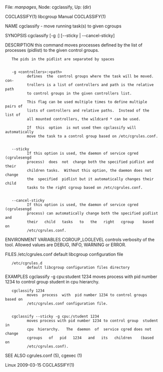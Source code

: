 File: *manpages*,  Node: cgclassify,  Up: (dir)


CGCLASSIFY(1)                  libcgroup Manual                  CGCLASSIFY(1)



NAME
       cgclassify - move running task(s) to given cgroups


SYNOPSIS
       cgclassify   [-g  <controllers>:<path>]  [--sticky  |  --cancel-sticky]
       <pidlist>


DESCRIPTION
       this command moves processes defined by the list of processes (pidlist)
       to the given control groups.

       The pids in the pidlist are separated by spaces


       -g <controllers>:<path>
              defines  the  control groups where the task will be moved.  con‐
              trollers is a list of controllers and path is the relative  path
              to control groups in the given controllers list.

              This flag can be used multiple times to define multiple pairs of
              lists of controllers and relative paths.  Instead of the list of
              all mounted controllers, the wildcard * can be used.

              If  this  option  is not used then cgclassify will automatically
              move the task to a control group based on /etc/cgrules.conf.


       --sticky
              If this option is used, the daemon of service cgred (cgrulesengd
              process)  does  not  change both the specified pidlist and their
              children tasks.  Without this option, the daemon does not change
              the  specified  pidlist but it automatically changes their child
              tasks to the right cgroup based on /etc/cgrules.conf.


       --cancel-sticky
              If this option is used, the daemon of service cgred (cgrulesengd
              process) can automatically change both the specified pidlist and
              their   child   tasks   to   the   right   cgroup    based    on
              /etc/cgrules.conf.


ENVIRONMENT VARIABLES
       CGROUP_LOGLEVEL
              controls  verbosity of the tool. Allowed values are DEBUG, INFO,
              WARNING or ERROR.


FILES
       /etc/cgrules.conf
              default libcgroup configuration file

       /etc/cgrules.d
              default libcgroup configuration files directory


EXAMPLES
       cgclassify -g cpu:student 1234
              moves process with pid number 1234 to control group  student  in
              cpu hierarchy.


       cgclassify 1234
              moves  process  with  pid number 1234 to control groups based on
              /etc/cgrules.conf configuration file.


       cgclassify --sticky -g cpu:/student 1234
              moves process with pid number 1234 to control group  student  in
              cpu  hierarchy.   The  daemon  of  service cgred does not change
              cgroups   of   pid   1234   and   its   children    (based    on
              /etc/cgrules.conf).


SEE ALSO
       cgrules.conf (5), cgexec (1)




Linux                             2009-03-15                     CGCLASSIFY(1)
